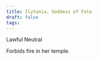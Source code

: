 ```yaml
---
title: Ilytania, Goddess of Fate
draft: false
tags:
---
```

Lawful Neutral

Forbids fire in her temple. 